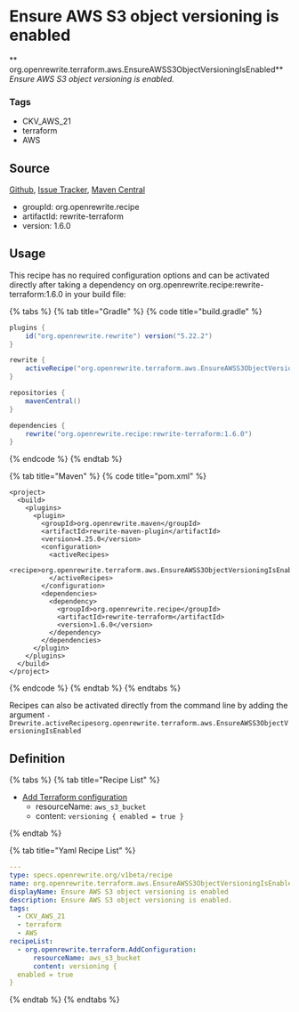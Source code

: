 # Ensure AWS S3 object versioning is enabled

** org.openrewrite.terraform.aws.EnsureAWSS3ObjectVersioningIsEnabled**
_Ensure AWS S3 object versioning is enabled._

### Tags

* CKV_AWS_21
* terraform
* AWS

## Source

[Github](https://github.com/openrewrite/rewrite-terraform), [Issue Tracker](https://github.com/openrewrite/rewrite-terraform/issues), [Maven Central](https://search.maven.org/artifact/org.openrewrite.recipe/rewrite-terraform/1.6.0/jar)

* groupId: org.openrewrite.recipe
* artifactId: rewrite-terraform
* version: 1.6.0


## Usage

This recipe has no required configuration options and can be activated directly after taking a dependency on org.openrewrite.recipe:rewrite-terraform:1.6.0 in your build file:

{% tabs %}
{% tab title="Gradle" %}
{% code title="build.gradle" %}
```groovy
plugins {
    id("org.openrewrite.rewrite") version("5.22.2")
}

rewrite {
    activeRecipe("org.openrewrite.terraform.aws.EnsureAWSS3ObjectVersioningIsEnabled")
}

repositories {
    mavenCentral()
}

dependencies {
    rewrite("org.openrewrite.recipe:rewrite-terraform:1.6.0")
}
```
{% endcode %}
{% endtab %}

{% tab title="Maven" %}
{% code title="pom.xml" %}
```markup
<project>
  <build>
    <plugins>
      <plugin>
        <groupId>org.openrewrite.maven</groupId>
        <artifactId>rewrite-maven-plugin</artifactId>
        <version>4.25.0</version>
        <configuration>
          <activeRecipes>
            <recipe>org.openrewrite.terraform.aws.EnsureAWSS3ObjectVersioningIsEnabled</recipe>
          </activeRecipes>
        </configuration>
        <dependencies>
          <dependency>
            <groupId>org.openrewrite.recipe</groupId>
            <artifactId>rewrite-terraform</artifactId>
            <version>1.6.0</version>
          </dependency>
        </dependencies>
      </plugin>
    </plugins>
  </build>
</project>
```
{% endcode %}
{% endtab %}
{% endtabs %}

Recipes can also be activated directly from the command line by adding the argument `-Drewrite.activeRecipesorg.openrewrite.terraform.aws.EnsureAWSS3ObjectVersioningIsEnabled`

## Definition

{% tabs %}
{% tab title="Recipe List" %}
* [Add Terraform configuration](../../terraform/addconfiguration.md)
  * resourceName: `aws_s3_bucket`
  * content: `versioning {
  enabled = true
}`

{% endtab %}

{% tab title="Yaml Recipe List" %}
```yaml
---
type: specs.openrewrite.org/v1beta/recipe
name: org.openrewrite.terraform.aws.EnsureAWSS3ObjectVersioningIsEnabled
displayName: Ensure AWS S3 object versioning is enabled
description: Ensure AWS S3 object versioning is enabled.
tags:
  - CKV_AWS_21
  - terraform
  - AWS
recipeList:
  - org.openrewrite.terraform.AddConfiguration:
      resourceName: aws_s3_bucket
      content: versioning {
  enabled = true
}

```
{% endtab %}
{% endtabs %}
